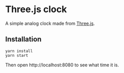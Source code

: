 # Three.js clock

A simple analog clock made from [Three.js](https://threejs.org/).

## Installation

```
yarn install
yarn start
```

Then open http://localhost:8080 to see what time it is.
